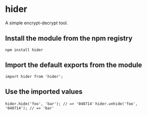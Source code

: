 # hider
A simple encrypt-decrypt tool.

## Install the module from the npm registry
`npm install hider`

## Import the default exports from the module
`import hider from 'hider';`

## Use the imported values
`hider.hide('foo', 'bar'); // => '040714'`
`hider.unhide('foo', '040714'); // => 'bar'`